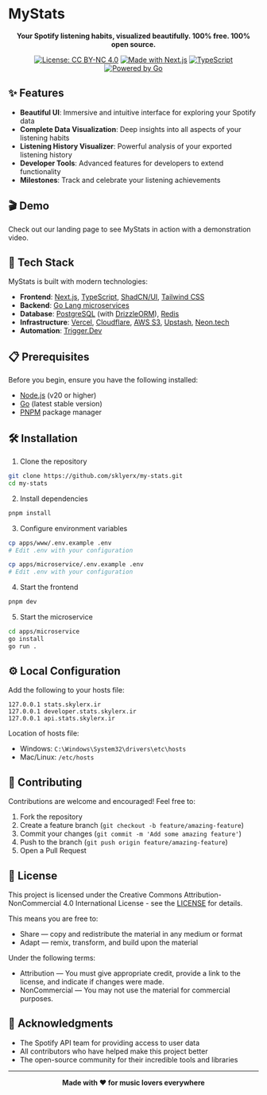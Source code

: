 # MyStats

<div align="center">

**Your Spotify listening habits, visualized beautifully. 100% free. 100% open source.**

[![License: CC BY-NC 4.0](https://img.shields.io/badge/License-CC%20BY--NC%204.0-lightgrey.svg)](https://creativecommons.org/licenses/by-nc/4.0/)
[![Made with Next.js](https://img.shields.io/badge/Made%20with-Next.js-000000?style=flat&logo=next.js&logoColor=white)](https://nextjs.org/)
[![TypeScript](https://img.shields.io/badge/TypeScript-007ACC?style=flat&logo=typescript&logoColor=white)](https://www.typescriptlang.org/)
[![Powered by Go](https://img.shields.io/badge/Powered%20by-Go-00ADD8?style=flat&logo=go&logoColor=white)](https://golang.org/)

</div>

## ✨ Features

- **Beautiful UI**: Immersive and intuitive interface for exploring your Spotify data
- **Complete Data Visualization**: Deep insights into all aspects of your listening habits
- **Listening History Visualizer**: Powerful analysis of your exported listening history
- **Developer Tools**: Advanced features for developers to extend functionality
- **Milestones**: Track and celebrate your listening achievements

## 🎬 Demo

Check out our landing page to see MyStats in action with a demonstration video.

## 🚀 Tech Stack

MyStats is built with modern technologies:

- **Frontend**: [Next.js](https://nextjs.dev), [TypeScript](https://typescriptlang.org), [ShadCN/UI](https://ui.shadcn.com), [Tailwind CSS](https://tailwindcss.com)
- **Backend**: [Go Lang microservices](https://go.dev)
- **Database**: [PostgreSQL](https://postgresql.org) (with [DrizzleORM](https://orm.drizzle.team)), [Redis](https://redis.com)
- **Infrastructure**: [Vercel](https://vercel.com), [Cloudflare](https://cloudflare.com), [AWS S3](https://aws.amazon.com), [Upstash](https://upstash.com), [Neon.tech](https://neon.tech)
- **Automation**: [Trigger.Dev](https://trigger.dev)

## 📋 Prerequisites

Before you begin, ensure you have the following installed:
- [Node.js](https://nodejs.org/en) (v20 or higher)
- [Go](https://go.dev/dl/) (latest stable version)
- [PNPM](https://pnpm.io/installation) package manager

## 🛠️ Installation

1. Clone the repository
```bash
git clone https://github.com/sklyerx/my-stats.git
cd my-stats
```

2. Install dependencies
```bash
pnpm install
```

3. Configure environment variables
```bash
cp apps/www/.env.example .env
# Edit .env with your configuration
```
```bash
cp apps/microservice/.env.example .env
# Edit .env with your configuration
```

4. Start the frontend
```bash
pnpm dev
```

5. Start the microservice
```bash
cd apps/microservice
go install
go run .
```

## ⚙️ Local Configuration

Add the following to your hosts file:
```
127.0.0.1 stats.skylerx.ir
127.0.0.1 developer.stats.skylerx.ir
127.0.0.1 api.stats.skylerx.ir
```

Location of hosts file:
- Windows: `C:\Windows\System32\drivers\etc\hosts`
- Mac/Linux: `/etc/hosts`

## 🤝 Contributing

Contributions are welcome and encouraged! Feel free to:

1. Fork the repository
2. Create a feature branch (`git checkout -b feature/amazing-feature`)
3. Commit your changes (`git commit -m 'Add some amazing feature'`)
4. Push to the branch (`git push origin feature/amazing-feature`)
5. Open a Pull Request

## 📜 License

This project is licensed under the Creative Commons Attribution-NonCommercial 4.0 International License - see the [LICENSE](https://creativecommons.org/licenses/by-nc/4.0/deed.en) for details.

This means you are free to:
- Share — copy and redistribute the material in any medium or format
- Adapt — remix, transform, and build upon the material

Under the following terms:
- Attribution — You must give appropriate credit, provide a link to the license, and indicate if changes were made.
- NonCommercial — You may not use the material for commercial purposes.

## 🙏 Acknowledgments

- The Spotify API team for providing access to user data
- All contributors who have helped make this project better
- The open-source community for their incredible tools and libraries

---

<div align="center">
  <strong>Made with ❤️ for music lovers everywhere</strong>
</div>